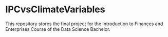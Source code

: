# IPCvsClimateVariables
This repository stores the final project for the Introduction to Finances and Enterprises Course of the Data Science Bachelor.
